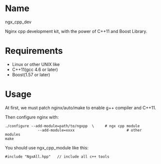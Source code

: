 Name
====
ngx_cpp_dev

Nginx cpp development kit, with the power of C++11 and Boost Library.

Requirements
============
* Linux or other UNIX like
* C++11(gcc 4.6 or later)
* Boost(1.57 or later)

Usage
=====
At first, we must patch nginx/auto/make to enable g++ compiler and C++11.

Then configure nginx with:
~~~~
./configure --add-module=path/to/ngxpp	\	  # ngx cpp module
			   --add-module=xxxx			            # other modules
make
~~~~

You should use ngx_cpp_module like this:
~~~
#include "NgxAll.hpp"	// include all c++ tools 
~~~
